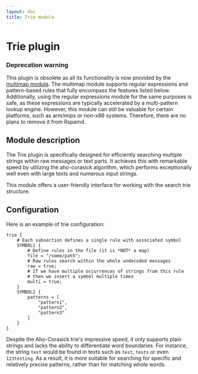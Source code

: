 ```yaml
---
layout: doc
title: Trie module
---
```


# Trie plugin

### Deprecation warning
This plugin is obsolete as all its functionality is now provided by the [multimap module](multimap.html). The multimap module supports regular expressions and pattern-based rules that fully encompass the features listed below. Additionally, using the regular expressions module for the same purposes is safe, as these expressions are typically accelerated by a multi-pattern lookup engine. However, this module can still be valuable for certain platforms, such as arm/mips or non-x86 systems. Therefore, there are no plans to remove it from Rspamd.

## Module description
The Trie plugin is specifically designed for efficiently searching multiple strings within raw messages or text parts. It achieves this with remarkable speed by utilizing the aho-corasick algorithm, which performs exceptionally well even with large texts and numerous input strings.

This module offers a user-friendly interface for working with the search trie structure.

## Configuration

Here is an example of trie configuration:

~~~ucl
trie {
	# Each subsection defines a single rule with associated symbol
	SYMBOL1 {
		# Define rules in the file (it is *NOT* a map)
		file = "/some/path";
		# Raw rules search within the whole undecoded messages
		raw = true;
		# If we have multiple occurrences of strings from this rule
		# then we insert a symbol multiple times
		multi = true;
	}
	SYMBOL2 {
		patterns = [
			"pattern1",
			"pattern2",
			"pattern3"
		]
	}
}
~~~

Despite the Aho-Corasick trie's impressive speed, it only supports plain strings and lacks the ability to differentiate word boundaries. For instance, the string `test` would be found in texts such as `test`, `tests` or even `123testing`. As a result, it is more suitable for searching for specific and relatively precise patterns, rather than for matching whole words.
